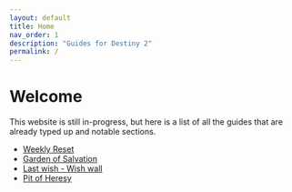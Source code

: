```yaml
---
layout: default
title: Home
nav_order: 1
description: "Guides for Destiny 2"
permalink: /
---
```


# Welcome
This website is still in-progress, but here is a list of all the guides that are already typed up and notable sections.
- [Weekly Reset](https://ghostiespook.github.io/weekly_reset)
- [Garden of Salvation](https://ghostiespook.github.io/raids/garden_of_salvation/)
- [Last wish - Wish wall](https://ghostiespook.github.io/raids/last_wish/)
- [Pit of Heresy](https://ghostiespook.github.io/dungeons/pit_of_heresy/)
